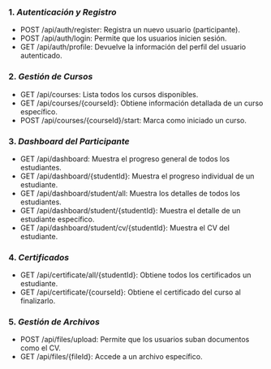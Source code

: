 ### 1. *Autenticación y Registro*
- POST /api/auth/register: Registra un nuevo usuario (participante).
- POST /api/auth/login: Permite que los usuarios inicien sesión.
- GET /api/auth/profile: Devuelve la información del perfil del usuario autenticado.

### 2. *Gestión de Cursos*
- GET /api/courses: Lista todos los cursos disponibles.
- GET /api/courses/{courseId}: Obtiene información detallada de un curso específico.
- POST /api/courses/{courseId}/start: Marca como iniciado un curso.

### 3. *Dashboard del Participante*
- GET /api/dashboard: Muestra el progreso general de todos los estudiantes.
- GET /api/dashboard/{studentId}: Muestra el progreso individual de un estudiante.
- GET /api/dashboard/student/all: Muestra los detalles de todos los estudiantes.
- GET /api/dashboard/student/{studentId}: Muestra el detalle de un estudiante específico.
- GET /api/dashboard/student/cv/{studentId}: Muestra el CV del estudiante.

### 4. *Certificados*
- GET /api/certificate/all/{studentId}: Obtiene todos los certificados un estudiante.
- GET /api/certificate/{courseId}: Obtiene el certificado del curso al finalizarlo.

### 5. *Gestión de Archivos*
- POST /api/files/upload: Permite que los usuarios suban documentos como el CV.
- GET /api/files/{fileId}: Accede a un archivo específico.